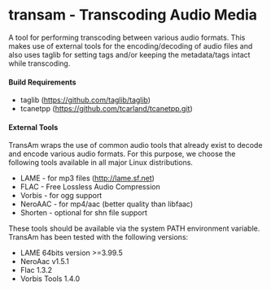 transam - Transcoding Audio Media
=====================================

A tool for performing transcoding between various audio formats. This makes
use of external tools for the encoding/decoding of audio files and also uses
taglib for setting tags and/or keeping the metadata/tags intact while transcoding.

#### Build Requirements

  * taglib  (https://github.com/taglib/taglib)
  * tcanetpp (https://github.com/tcarland/tcanetpp.git)

#### External Tools

TransAm wraps the use of common audio tools that already exist to decode and
encode various audio formats. For this purpose, we choose the following tools
available in all major Linux distributions.

  * LAME    - for mp3 files (http://lame.sf.net)
  * FLAC    - Free Lossless Audio Compression
  * Vorbis  - for ogg support
  * NeroAAC - for mp4/aac (better quality than libfaac)
  * Shorten - optional for shn file support

These tools should be available via the system PATH environment variable.
TransAm has been tested with the following versions:

 * LAME 64bits version >=3.99.5
 * NeroAac v1.5.1
 * Flac 1.3.2
 * Vorbis Tools 1.4.0
